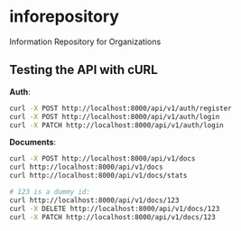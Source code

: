 # inforepository
Information Repository for Organizations


## Testing the API with cURL

**Auth**:

```bash
curl -X POST http://localhost:8000/api/v1/auth/register
curl -X POST http://localhost:8000/api/v1/auth/login
curl -X PATCH http://localhost:8000/api/v1/auth/login
```

**Documents**:

```bash
curl -X POST http://localhost:8000/api/v1/docs
curl http://localhost:8000/api/v1/docs
curl http://localhost:8000/api/v1/docs/stats

# 123 is a dummy id:
curl http://localhost:8000/api/v1/docs/123
curl -X DELETE http://localhost:8000/api/v1/docs/123
curl -X PATCH http://localhost:8000/api/v1/docs/123 
```